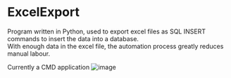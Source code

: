 # ExcelExport
Program written in Python, used to export excel files as SQL INSERT commands to insert the data into a database.  
With enough data in the excel file, the automation process greatly reduces manual labour.

Currently a CMD application
![image](https://user-images.githubusercontent.com/58745400/133308044-7aa324fe-0897-4dc4-bd38-f3b9b374f55c.png)
